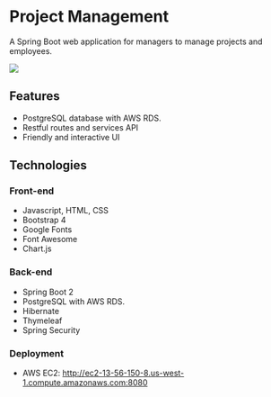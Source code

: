 # Project Management
A Spring Boot web application for managers to manage projects and employees.

![](demo.gif)

## Features
- PostgreSQL database with AWS RDS.
- Restful routes and services API
- Friendly and interactive UI

## Technologies

### Front-end
- Javascript, HTML, CSS
- Bootstrap 4
- Google Fonts
- Font Awesome
- Chart.js

### Back-end
- Spring Boot 2
- PostgreSQL with AWS RDS.
- Hibernate
- Thymeleaf
- Spring Security

### Deployment
- AWS EC2: http://ec2-13-56-150-8.us-west-1.compute.amazonaws.com:8080
